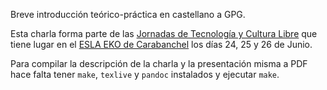 
Breve introducción teórico-práctica en castellano a GPG.

Esta charla forma parte de las [Jornadas de Tecnología y Cultura
Libre](http://libreeko.libremanuals.net/) que tiene lugar en el [ESLA EKO de
Carabanchel](https://eslaeko.net/) los días 24, 25 y 26 de Junio.

Para compilar la descripción de la charla y la presentación misma a PDF hace
falta tener `make`, `texlive` y `pandoc` instalados y ejecutar `make`.
